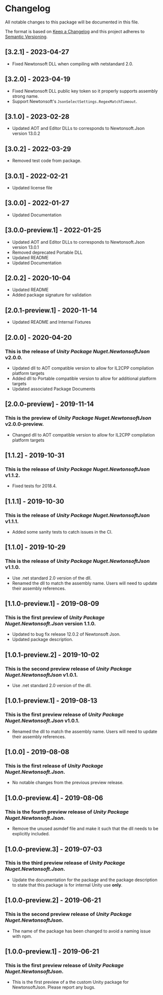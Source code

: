 # Changelog

All notable changes to this package will be documented in this file.

The format is based on [Keep a Changelog](http://keepachangelog.com/en/1.0.0/)
and this project adheres to [Semantic Versioning](http://semver.org/spec/v2.0.0.html).

## [3.2.1] - 2023-04-27

* Fixed Newtonsoft DLL when compiling with netstandard 2.0.

## [3.2.0] - 2023-04-19

* Fixed Newtonsoft DLL public key token so it properly supports assembly strong name.
* Support Newtonsoft's `JsonSelectSettings.RegexMatchTimeout`.

## [3.1.0] - 2023-02-28

* Updated AOT and Editor DLLs to corresponds to Newtonsoft.Json version 13.0.2

## [3.0.2] - 2022-03-29

* Removed test code from package.

## [3.0.1] - 2022-02-21

* Updated license file

## [3.0.0] - 2022-01-27

* Updated Documentation

## [3.0.0-preview.1] - 2022-01-25

* Updated AOT and Editor DLLs to corresponds to Newtonsoft.Json version 13.0.1
* Removed deprecated Portable DLL
* Updated README
* Updated Documentation

## [2.0.2] - 2020-10-04

* Updated README
* Added package signature for validation

## [2.0.1-preview.1] - 2020-11-14

* Updated README and Internal Fixtures

## [2.0.0] - 2020-04-20

### This is the release of *Unity Package Nuget.NewtonsoftJson* v2.0.0.

* Updated dll to AOT compatible version to allow for IL2CPP compilation platform targets
* Added dll to Portable compatible version to allow for additional platform targets
* Updated associated Package Documents

## [2.0.0-preview] - 2019-11-14

### This is the preview of *Unity Package Nuget.NewtonsoftJson* v2.0.0-preview.

* Changed dll to AOT compatible version to allow for IL2CPP compilation platform targets

## [1.1.2] - 2019-10-31

### This is the release of *Unity Package Nuget.NewtonsoftJson* v1.1.2.

* Fixed tests for 2018.4.

## [1.1.1] - 2019-10-30

### This is the release of *Unity Package Nuget.NewtonsoftJson* v1.1.1.

* Added some sanity tests to catch issues in the CI.

## [1.1.0] - 2019-10-29

### This is the release of *Unity Package Nuget.NewtonsoftJson* v1.1.0.

* Use .net standard 2.0 version of the dll.
* Renamed the dll to match the assembly name. Users will need to update their assembly references.

## [1.1.0-preview.1] - 2019-08-09

### This is the first preview of *Unity Package Nuget.Newtonsoft.Json* version 1.1.0.

* Updated to bug fix release 12.0.2 of Newtonsoft Json.
* Updated package description.

## [1.0.1-preview.2] - 2019-10-02

### This is the second preview release of *Unity Package Nuget.NewtonsoftJson* v1.0.1.

* Use .net standard 2.0 version of the dll.

## [1.0.1-preview.1] - 2019-08-13

### This is the first preview release of *Unity Package Nuget.Newtonsoft.Json* v1.0.1.

* Renamed the dll to match the assembly name. Users will need to update their assembly references.

## [1.0.0] - 2019-08-08

### This is the first release of *Unity Package Nuget.Newtonsoft.Json*.

* No notable changes from the previous preview release.

## [1.0.0-preview.4] - 2019-08-06

### This is the fourth preview release of *Unity Package Nuget.Newtonsoft.Json*.

* Remove the unused asmdef file and make it such that the dll needs to be explicitly included.

## [1.0.0-preview.3] - 2019-07-03

### This is the third preview release of *Unity Package Nuget.Newtonsoft.Json*.

* Update the documentation for the package and the package description to state that this package is for internal Unity
  use __only__.

## [1.0.0-preview.2] - 2019-06-21

### This is the second preview release of *Unity Package Nuget.NewtonsoftJson*.

* The name of the package has been changed to avoid a naming issue with npm.

## [1.0.0-preview.1] - 2019-06-21

### This is the first preview release of *Unity Package Nuget.NewtonsoftJson*.

* This is the first preview of a the custom Unity package for NewtonsoftJson. Please report any bugs.
